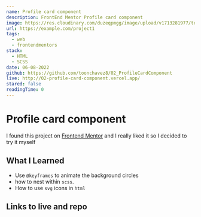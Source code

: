 ```yaml
---
name: Profile card component
description: FrontEnd Mentor Profile card component
image: https://res.cloudinary.com/duzeqpmgg/image/upload/v1713281977/toonchavez_Dev/projects/Profile-card-component_iednnv.png
url: https://example.com/project1
tags:
  - web
  - frontendmentors
stack:
  - HTML
  - SCSS
date: 06-08-2022
github: https://github.com/toonchavez8/02_ProfileCardComponent
live: http://02-profile-card-component.vercel.app/
stared: false
readingTime: 0
---
```


# Profile card component

I found this project on [Frontend Mentor](https://www.frontendmentor.io/) and I really liked it so I decided to try it myself

## What I Learned

- Use `@keyframes` to animate the background circles
- how to nest within `scss`.
- How to use `svg` icons in `html`

## Links to live and repo
